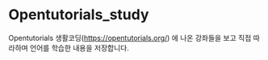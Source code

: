 # Opentutorials_study
Opentutorials 생활코딩(https://opentutorials.org/) 에 나온 강좌들을 보고 직접 따라하며 언어를 학습한 내용을 저장합니다. 

